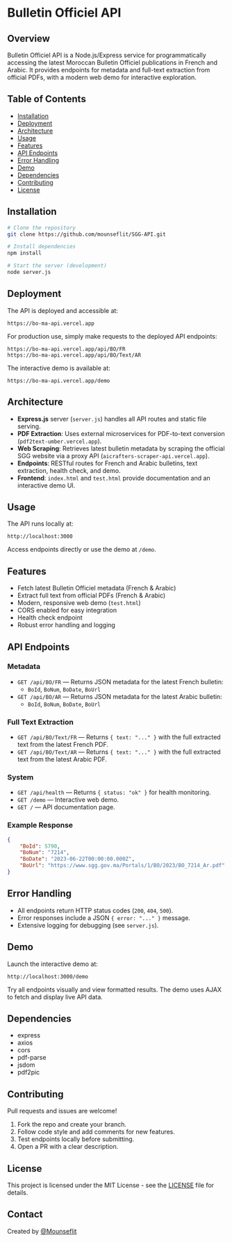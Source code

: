 

# Bulletin Officiel API

## Overview
Bulletin Officiel API is a Node.js/Express service for programmatically accessing the latest Moroccan Bulletin Officiel publications in French and Arabic. It provides endpoints for metadata and full-text extraction from official PDFs, with a modern web demo for interactive exploration.

## Table of Contents
- [Installation](#installation)
- [Deployment](#deployment)
- [Architecture](#architecture)
- [Usage](#usage)
- [Features](#features)
- [API Endpoints](#api-endpoints)
- [Error Handling](#error-handling)
- [Demo](#demo)
- [Dependencies](#dependencies)
- [Contributing](#contributing)
- [License](#license)

## Installation
```bash
# Clone the repository
git clone https://github.com/mounseflit/SGG-API.git

# Install dependencies
npm install

# Start the server (development)
node server.js
```

## Deployment
The API is deployed and accessible at:
```
https://bo-ma-api.vercel.app
```

For production use, simply make requests to the deployed API endpoints:
```
https://bo-ma-api.vercel.app/api/BO/FR
https://bo-ma-api.vercel.app/api/BO/Text/AR
```

The interactive demo is available at:
```
https://bo-ma-api.vercel.app/demo
```

## Architecture
- **Express.js** server (`server.js`) handles all API routes and static file serving.
- **PDF Extraction**: Uses external microservices for PDF-to-text conversion (`pdf2text-umber.vercel.app`).
- **Web Scraping**: Retrieves latest bulletin metadata by scraping the official SGG website via a proxy API (`aicrafters-scraper-api.vercel.app`).
- **Endpoints**: RESTful routes for French and Arabic bulletins, text extraction, health check, and demo.
- **Frontend**: `index.html` and `test.html` provide documentation and an interactive demo UI.

## Usage
The API runs locally at:
```
http://localhost:3000
```
Access endpoints directly or use the demo at `/demo`.

## Features
- Fetch latest Bulletin Officiel metadata (French & Arabic)
- Extract full text from official PDFs (French & Arabic)
- Modern, responsive web demo (`test.html`)
- CORS enabled for easy integration
- Health check endpoint
- Robust error handling and logging

## API Endpoints
### Metadata
- `GET /api/BO/FR` — Returns JSON metadata for the latest French bulletin:
	- `BoId`, `BoNum`, `BoDate`, `BoUrl`
- `GET /api/BO/AR` — Returns JSON metadata for the latest Arabic bulletin:
	- `BoId`, `BoNum`, `BoDate`, `BoUrl`

### Full Text Extraction
- `GET /api/BO/Text/FR` — Returns `{ text: "..." }` with the full extracted text from the latest French PDF.
- `GET /api/BO/Text/AR` — Returns `{ text: "..." }` with the full extracted text from the latest Arabic PDF.

### System
- `GET /api/health` — Returns `{ status: "ok" }` for health monitoring.
- `GET /demo` — Interactive web demo.
- `GET /` — API documentation page.

### Example Response
```json
{
	"BoId": 5790,
	"BoNum": "7214",
	"BoDate": "2023-06-22T00:00:00.000Z",
	"BoUrl": "https://www.sgg.gov.ma/Portals/1/BO/2023/BO_7214_Ar.pdf"
}
```

## Error Handling
- All endpoints return HTTP status codes (`200`, `404`, `500`).
- Error responses include a JSON `{ error: "..." }` message.
- Extensive logging for debugging (see `server.js`).

## Demo
Launch the interactive demo at:
```
http://localhost:3000/demo
```
Try all endpoints visually and view formatted results. The demo uses AJAX to fetch and display live API data.

## Dependencies
- express
- axios
- cors
- pdf-parse
- jsdom
- pdf2pic

## Contributing
Pull requests and issues are welcome!
1. Fork the repo and create your branch.
2. Follow code style and add comments for new features.
3. Test endpoints locally before submitting.
4. Open a PR with a clear description.

## License
This project is licensed under the MIT License - see the [LICENSE](LICENSE) file for details.

## Contact
Created by [@Mounseflit](https://github.com/Mounseflit)